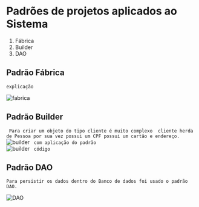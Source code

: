 # Padrões de projetos aplicados ao Sistema
1. Fábrica
2. Builder
3. DAO

## Padrão Fábrica
``` explicação ``` <br>

![fabrica](/imagens/padraofabrica.jpg)

## Padrão Builder
``` Para criar um objeto do tipo cliente é muito complexo  cliente herda de Pessoa por sua vez possui um CPF possui um cartão e endereço.``` <br>
![builder](/imagens/parteBuilder.jpg)
``` com aplicação do padrão``` <br>
![builder](/imagens/builder.jpg)
``` código``` <br>

## Padrão DAO
``` Para persistir os dados dentro do Banco de dados foi usado o padrão DAO. ``` <br>

![DAO](/imagens/padrao_dao.jpg)
